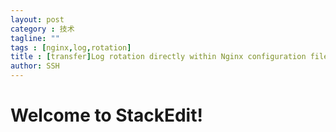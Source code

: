 ```yaml
---
layout: post
category : 技术
tagline: ""
tags : [nginx,log,rotation]
title : [transfer]Log rotation directly within Nginx configuration file
author: SSH
---
```



Welcome to StackEdit!
===================